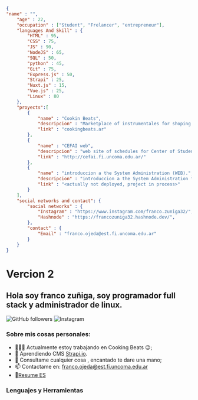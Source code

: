 ```json
{
"name" : "",
    "age" : 22,
    "occupation" : ["Student", "Frelancer", "entrepreneur"],
    "languages And Skill" : {
  		"HTML" : 95, 
        "CSS" : 75, 
        "JS" : 90, 
        "NodeJS" : 65, 
        "SQL" : 50, 
        "python" : 45,
        "Git" : 75,
        "Express.js" : 50,
        "Strapi" : 25,
        "Nuxt.js" : 15,
        "Vue.js" : 25,
        "Linux" : 80
    },
    "proyects":[
        {
            "name" : "Cookin Beats",
            "descripcion" : "Marketplace of instrumentales for shoping music.",
            "link" : "cookingbeats.ar"
        },
        {
            "name" : "CEFAI web",
            "descripcion" : "web site of schedules for Center of Student the Computer Science faculty. Actually i´m not participe in the develop.",
            "link" : "http://cefai.fi.uncoma.edu.ar/"
        },
        {
            "name" : "introduccion a the System Administration (WEB).",
            "descripcion" : "introduccion a the System Administration for the Tecnicatura Universitaria the System Administration and Software Free, in the Science Computer Faculty, at the University Nacional de Comahue.",
            "link" : "<actually not deployed, project in process>"
        }
    ],
    "social networks and contact": {
        "social networks" : {
            "Instagram" : "https://www.instagram.com/franco.zuniga32/",
            "Hashnode" : "https://francozuniga32.hashnode.dev/",
        },
        "contact" : {
            "Email" : "franco.ojeda@est.fi.uncoma.edu.ar"
        }
    }
}

```

 # Vercion 2

## Hola soy franco zuñiga, soy programador full stack y administrador de linux.

![GitHub followers](https://img.shields.io/github/followers/francoZuniga32?style=social) ![Instagram](https://img.shields.io/badge/Instagram-Perfil-red)

### Sobre mis cosas personales:

  - 👨🏽‍💻 Actualmente estoy trabajando en Cooking Beats :wink:;
  - 🌱 Aprendiendo CMS [Strapi.io](https://strapi.io/). 
  - 💬 Consultame cualquier cosa , encantado te dare una mano;
  - 📫 Contactame en: franco.ojeda@est.fi.uncoma.edu.ar
  - 📝[Resume ES](https://drive.google.com/file/d/1sZ5DFLoYLKvJmgoyJc6VZs-JYROl7A9o/view)

### Lenguajes y Herramientas

